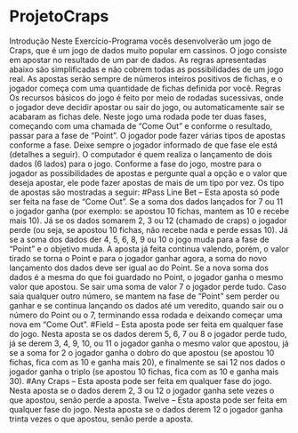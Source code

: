 # ProjetoCraps
Introdução Neste Exercício-Programa vocês desenvolverão um jogo de Craps, que é um jogo de dados muito popular em cassinos. O jogo consiste em apostar no resultado de um par de dados. As regras apresentadas abaixo são simplificadas e não cobrem todas as possibilidades de um jogo real. As apostas serão sempre de números inteiros positivos de fichas, e o jogador começa com uma quantidade de fichas definida por você. 
Regras Os recursos básicos do jogo é feito por meio de rodadas sucessivas, onde o jogador deve decidir apostar ou sair do jogo, ou automaticamente sair se acabaram as fichas dele. Neste jogo uma rodada pode ter duas fases, começando com uma chamada de “Come Out” e conforme o resultado, passar para a fase de “Point”. O jogador pode fazer várias tipos de apostas conforme a fase. Deixe sempre o jogador informado de que fase ele está (detalhes a seguir). O computador é quem realiza o lançamento de dois dados (6 lados) para o jogo. Conforme a fase do jogo, mostre para o jogador as possibilidades de apostas e pergunte qual a opção e o valor que deseja apostar, ele pode fazer apostas de mais de um tipo por vez. Os tipo de apostas são mostradas a seguir: 
#Pass Line Bet – Esta aposta só pode ser feita na fase de “Come Out”. Se a soma dos dados lançados for 7 ou 11 o jogador ganha (por exemplo: se apostou 10 fichas, mantem as 10 e recebe mais 10). Já se os dados somarem 2, 3 ou 12 (chamado de craps) o jogador perde (ou seja, se apostou 10 fichas, não recebe nada e perde essas 10). Já se a soma dos dados der 4, 5, 6, 8, 9 ou 10 o jogo muda para a fase de “Point” e o objetivo muda. A aposta já feita continua valendo, porém, o valor tirado se torna o Point e para o jogador ganhar agora, a soma do novo lançamento dos dados deve ser igual ao do Point. Se a nova soma dos dados é a mesma do que foi guardado no Point, o jogador ganha o mesmo valor que apostou. Se sair uma soma de valor 7 o jogador perde tudo. Caso saia qualquer outro número, se mantem na fase de “Point” sem perder ou ganhar e se continua lançando os dados até um veredito, quando sair ou o número do Point ou o 7, terminando essa rodada e deixando começar uma nova em “Come Out”. 
#Field – Esta aposta pode ser feita em qualquer fase do jogo. Nesta aposta se os dados derem 5, 6, 7 ou 8 o jogador perde tudo, já se derem 3, 4, 9, 10, ou 11 o jogador ganha o mesmo valor que apostou, já se a soma for 2 o jogador ganha o dobro do que apostou (se apostou 10 fichas, fica com as 10 e ganha mais 20), e finalmente se sai 12 nos dados o jogador ganha o triplo (se apostou 10 fichas, fica com as 10 e ganha mais 30). 
#Any Craps – Esta aposta pode ser feita em qualquer fase do jogo. Nesta aposta se o dados derem 2, 3 ou 12 o jogador ganha sete vezes o que apostou, senão perde a aposta. 
Twelve – Esta aposta pode ser feita em qualquer fase do jogo. Nesta aposta se o dados derem 12 o jogador ganha trinta vezes o que apostou, senão perde a aposta.
